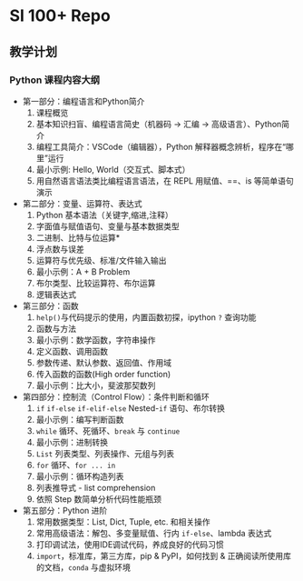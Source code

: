 # SI 100+ Repo

## 教学计划

### Python 课程内容大纲

- 第一部分：编程语言和Python简介
  1. 课程概览
  2. 基本知识扫盲、编程语言简史（机器码 -> 汇编 -> 高级语言）、Python简介
  3. 编程工具简介：VSCode（编辑器），Python 解释器概念辨析，程序在“哪里”运行
  4. 最小示例: Hello, World（交互式、脚本式）
  5. 用自然语言语法类比编程语言语法，在 REPL 用赋值、==、is 等简单语句演示
- 第二部分：变量、运算符、表达式
  1. Python 基本语法（关键字,缩进,注释）
  2. 字面值与赋值语句、变量与基本数据类型
  3. 二进制、比特与位运算*
  4. 浮点数与误差
  5. 运算符与优先级、标准/文件输入输出
  6. 最小示例：A + B Problem
  7. 布尔类型、比较运算符、布尔运算
  8. 逻辑表达式
- 第三部分：函数
  1. `help()`与代码提示的使用，内置函数初探，ipython `?` 查询功能
  2. 函数与方法
  3. 最小示例：数学函数，字符串操作
  4. 定义函数、调用函数
  5. 参数传递、默认参数、返回值、作用域
  6. 传入函数的函数(High order function)
  7. 最小示例：比大小，斐波那契数列
- 第四部分：控制流（Control Flow）：条件判断和循环
  1. `if` `if-else` `if-elif-else` Nested-`if` 语句、布尔转换
  2. 最小示例：编写判断函数
  3. `while` 循环、死循环、`break` 与 `continue`
  4. 最小示例：进制转换
  5. `List` 列表类型、列表操作、元组与列表
  6. `for` 循环、`for ... in`
  7. 最小示例：循环构造列表
  8. 列表推导式 - list comprehension
  9. 依照 Step 数简单分析代码性能瓶颈
- 第五部分：Python 进阶
  1. 常用数据类型：List, Dict, Tuple, etc. 和相关操作
  2. 常用高级语法：解包、多变量赋值、行内 `if-else`、lambda 表达式
  3. 打印调试法，使用IDE调试代码，养成良好的代码习惯
  4. `import`，标准库，第三方库，pip & PyPI，如何找到 & 正确阅读所使用库的文档，`conda` 与虚拟环境

